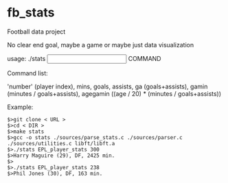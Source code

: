 # fb_stats

Football data project

No clear end goal, maybe a game or maybe just data visualization

usage: ./stats <input file> COMMAND

Command list:

'number' (player index), mins, goals, 
assists, ga (goals+assists), 
gamin (minutes / goals+assists), 
agegamin ((age / 20) * (minutes / goals+assists))


  Example:
  ```
  $>git clone < URL >
  $>cd < DIR >
  $>make stats
  $>gcc -o stats ./sources/parse_stats.c ./sources/parser.c ./sources/utilities.c libft/libft.a
  $>./stats EPL_player_stats 300
  $>Harry Maguire (29), DF, 2425 min.
  $>
  $>./stats EPL_player_stats 238
  $>Phil Jones (30), DF, 163 min.
